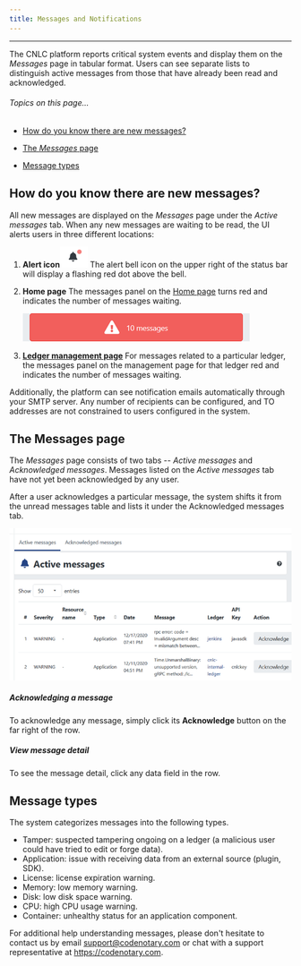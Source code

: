```yaml
---
title: Messages and Notifications 
---
```


-------
The CNLC platform reports critical system events and display them on the *Messages* page in tabular format. Users can see separate lists to distinguish active messages from those that have already been read and acknowledged.

###### _Topics on this page..._

- [How do you know there are new messages?](help/messages#how-do-you-know-there-are-new-messages-?)

- [The *Messages* page](help/messages#the-messages-page)

- [Message types](help/messages#message-types)

## How do you know there are new messages?

All new messages are displayed on the *Messages* page under the *Active messages* tab. When any new messages are waiting to be read, the UI alerts users in three different locations:

1. **Alert icon**![](assets\images\alt_bell_alert.png) The alert bell icon on the upper right of the status bar will display a flashing red dot above the bell.

2. **Home page**  The messages panel on the [Home page](/help/overall-status) turns red and indicates the number of messages waiting.
   
   <v-img src="/alt_msg_notif.png" alt="" align="left"></v-img>
   
   ![](assets\images\alt_msg_notif.png)
   
3. **[Ledger management page](/help/manage-ledger)**   For messages related to a particular ledger, the messages panel on the management page for that ledger red and indicates the number of messages waiting.

Additionally, the platform can see notification emails automatically through your SMTP server. Any number of recipients can be configured, and TO addresses are not constrained to users configured in the system.

## The Messages page

The *Messages* page consists of two tabs --  *Active messages* and *Acknowledged messages*. Messages listed on the *Active messages* tab have not yet been acknowledged by any user. 

After a user acknowledges  a particular message, the system shifts it from the unread messages table and lists it under the Acknowledged messages tab.

<v-img src="/alt_msg_main.png" alt="" align="left"></v-img>
![](assets\images\alt_msg_main.png)

##### Acknowledging a message

To acknowledge any message, simply click its **Acknowledge** button on the far right of the row.

##### View message detail

To see the message detail, click any data field in the row.

## Message types

The system categorizes messages into the following types.

- Tamper: suspected tampering ongoing on a ledger (a malicious user could have tried to edit or forge data).
- Application: issue with receiving data from an external source (plugin, SDK).
- License: license expiration warning.
- Memory: low memory warning.
- Disk: low disk space warning.
- CPU: high CPU usage warning.
- Container: unhealthy status for an application component.

For additional help understanding messages, please don't hesitate to contact us by email support@codenotary.com or chat with a support representative at https://codenotary.com. 

<prev-next class="_margin-top-1" :prev="{ url: '/user-management, lable: 'User Management' }" next="{ url: '/manage', lable: 'Manage Appliance' }"></prev-next>